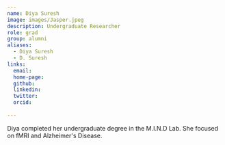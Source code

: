 ```yaml
---
name: Diya Suresh
image: images/Jasper.jpeg
description: Undergraduate Researcher
role: grad
group: alumni
aliases:
  - Diya Suresh
  - D. Suresh
links:
  email:
  home-page:
  github: 
  linkedin:
  twitter: 
  orcid:
  
---
```


Diya completed her undergraduate degree in the M.I.N.D Lab. She focused on fMRI and Alzheimer's Disease. 
